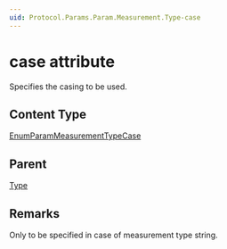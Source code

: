 ```yaml
---
uid: Protocol.Params.Param.Measurement.Type-case
---
```


# case attribute

Specifies the casing to be used.

## Content Type

[EnumParamMeasurementTypeCase](xref:Protocol-EnumParamMeasurementTypeCase)

## Parent

[Type](xref:Protocol.Params.Param.Measurement.Type)

## Remarks

Only to be specified in case of measurement type string.


